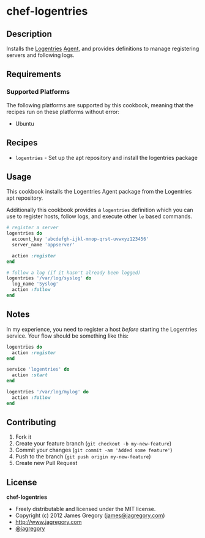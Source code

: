 # chef-logentries

## Description

Installs the [Logentries](http://logentries.com) [Agent](http://logentries.com/doc/agent/), and provides definitions to manage registering servers and following logs.

## Requirements

### Supported Platforms

The following platforms are supported by this cookbook, meaning that the recipes run on these platforms without error:

* Ubuntu

## Recipes

* `logentries` - Set up the apt repository and install the logentries package

## Usage

This cookbook installs the Logentries Agent package from the Logentries apt repository.

Additionally this cookbook provides a `logentries` definition which you can use to register hosts, follow logs, and execute other `le` based commands.

```ruby
# register a server
logentries do
  account_key 'abcdefgh-ijkl-mnop-qrst-uvwxyz123456'
  server_name 'appserver'

  action :register
end

# follow a log (if it hasn't already been logged)
logentries '/var/log/syslog' do
  log_name 'Syslog'
  action :follow
end
```

## Notes

In my experience, you need to register a host *before* starting the Logentries service. Your flow should be something like this:

```ruby
logentries do
  action :register
end

service 'logentries' do
  action :start
end

logentries '/var/log/mylog' do
  action :follow
end
```

## Contributing

1. Fork it
2. Create your feature branch (`git checkout -b my-new-feature`)
3. Commit your changes (`git commit -am 'Added some feature'`)
4. Push to the branch (`git push origin my-new-feature`)
5. Create new Pull Request

## License

**chef-logentries**

* Freely distributable and licensed under the MIT license.
* Copyright (c) 2012 James Gregory (james@jagregory.com)
* http://www.jagregory.com
* [@jagregory](http://twitter.com/jagregory)
